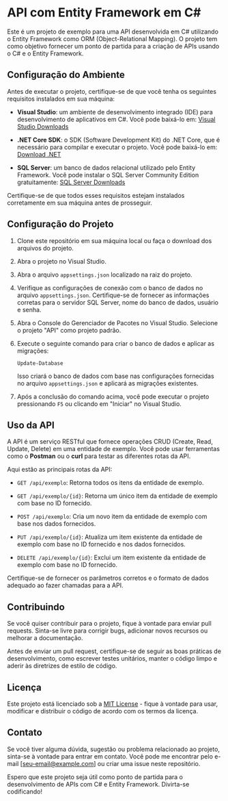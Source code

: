 # API com Entity Framework em C#

Este é um projeto de exemplo para uma API desenvolvida em C# utilizando o Entity Framework como ORM (Object-Relational Mapping). O projeto tem como objetivo fornecer um ponto de partida para a criação de APIs usando o C# e o Entity Framework.

## Configuração do Ambiente

Antes de executar o projeto, certifique-se de que você tenha os seguintes requisitos instalados em sua máquina:

- **Visual Studio**: um ambiente de desenvolvimento integrado (IDE) para desenvolvimento de aplicativos em C#. Você pode baixá-lo em: [Visual Studio Downloads](https://visualstudio.microsoft.com/downloads/)

- **.NET Core SDK**: o SDK (Software Development Kit) do .NET Core, que é necessário para compilar e executar o projeto. Você pode baixá-lo em: [Download .NET](https://dotnet.microsoft.com/download)

- **SQL Server**: um banco de dados relacional utilizado pelo Entity Framework. Você pode instalar o SQL Server Community Edition gratuitamente: [SQL Server Downloads](https://www.microsoft.com/en-us/sql-server/sql-server-downloads)

Certifique-se de que todos esses requisitos estejam instalados corretamente em sua máquina antes de prosseguir.

## Configuração do Projeto

1. Clone este repositório em sua máquina local ou faça o download dos arquivos do projeto.

2. Abra o projeto no Visual Studio.

3. Abra o arquivo `appsettings.json` localizado na raiz do projeto.

4. Verifique as configurações de conexão com o banco de dados no arquivo `appsettings.json`. Certifique-se de fornecer as informações corretas para o servidor SQL Server, nome do banco de dados, usuário e senha.

5. Abra o Console do Gerenciador de Pacotes no Visual Studio. Selecione o projeto "API" como projeto padrão.

6. Execute o seguinte comando para criar o banco de dados e aplicar as migrações:

   ```
   Update-Database
   ```

   Isso criará o banco de dados com base nas configurações fornecidas no arquivo `appsettings.json` e aplicará as migrações existentes.

7. Após a conclusão do comando acima, você pode executar o projeto pressionando `F5` ou clicando em "Iniciar" no Visual Studio.

## Uso da API

A API é um serviço RESTful que fornece operações CRUD (Create, Read, Update, Delete) em uma entidade de exemplo. Você pode usar ferramentas como o **Postman** ou o **curl** para testar as diferentes rotas da API.

Aqui estão as principais rotas da API:

- `GET /api/exemplo`: Retorna todos os itens da entidade de exemplo.

- `GET /api/exemplo/{id}`: Retorna um único item da entidade de exemplo com base no ID fornecido.

- `POST /api/exemplo`: Cria um novo item da entidade de exemplo com base nos dados fornecidos.

- `PUT /api/exemplo/{id}`: Atualiza um item existente da entidade de exemplo com base no ID fornecido e nos dados fornecidos.

- `DELETE /api/exemplo/{id}`: Exclui um item existente da entidade de exemplo com base no ID fornecido.

Certifique-se de fornecer os parâmetros corretos e o formato de dados adequado ao fazer chamadas para a API.

## Contribuindo

Se você quiser contribuir para o projeto, fique à vontade para enviar pull requests. Sinta-se livre para corrigir bugs, adicionar novos recursos ou melhorar a documentação. 

Antes de enviar um pull request, certifique-se de seguir as boas práticas de desenvolvimento, como escrever testes unitários, manter o código limpo e aderir às diretrizes de estilo de código. 

## Licença

Este projeto está licenciado sob a [MIT License](https://opensource.org/licenses/MIT) - fique à vontade para usar, modificar e distribuir o código de acordo com os termos da licença.

## Contato

Se você tiver alguma dúvida, sugestão ou problema relacionado ao projeto, sinta-se à vontade para entrar em contato. Você pode me encontrar pelo e-mail [seu-email@example.com] ou criar uma issue neste repositório.

Espero que este projeto seja útil como ponto de partida para o desenvolvimento de APIs com C# e Entity Framework. Divirta-se codificando!
